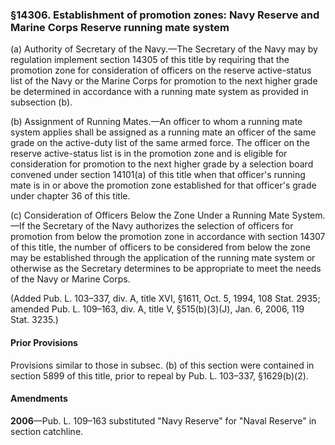 ### §14306. Establishment of promotion zones: Navy Reserve and Marine Corps Reserve running mate system ###

(a) Authority of Secretary of the Navy.—The Secretary of the Navy may by regulation implement section 14305 of this title by requiring that the promotion zone for consideration of officers on the reserve active-status list of the Navy or the Marine Corps for promotion to the next higher grade be determined in accordance with a running mate system as provided in subsection (b).

(b) Assignment of Running Mates.—An officer to whom a running mate system applies shall be assigned as a running mate an officer of the same grade on the active-duty list of the same armed force. The officer on the reserve active-status list is in the promotion zone and is eligible for consideration for promotion to the next higher grade by a selection board convened under section 14101(a) of this title when that officer's running mate is in or above the promotion zone established for that officer's grade under chapter 36 of this title.

(c) Consideration of Officers Below the Zone Under a Running Mate System.—If the Secretary of the Navy authorizes the selection of officers for promotion from below the promotion zone in accordance with section 14307 of this title, the number of officers to be considered from below the zone may be established through the application of the running mate system or otherwise as the Secretary determines to be appropriate to meet the needs of the Navy or Marine Corps.

(Added Pub. L. 103–337, div. A, title XVI, §1611, Oct. 5, 1994, 108 Stat. 2935; amended Pub. L. 109–163, div. A, title V, §515(b)(3)(J), Jan. 6, 2006, 119 Stat. 3235.)

#### Prior Provisions ####

Provisions similar to those in subsec. (b) of this section were contained in section 5899 of this title, prior to repeal by Pub. L. 103–337, §1629(b)(2).

#### Amendments ####

**2006**—Pub. L. 109–163 substituted "Navy Reserve" for "Naval Reserve" in section catchline.